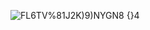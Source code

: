 ![FL6TV%81J2K)9)NYGN8 {}4](https://user-images.githubusercontent.com/103484507/177097485-5c41fc05-55b7-44fb-bb19-62b7ca9ce4d9.png)
